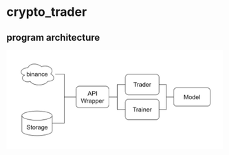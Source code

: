 # crypto_trader

## program architecture
![program architecture](./resources/global_architecture.png)